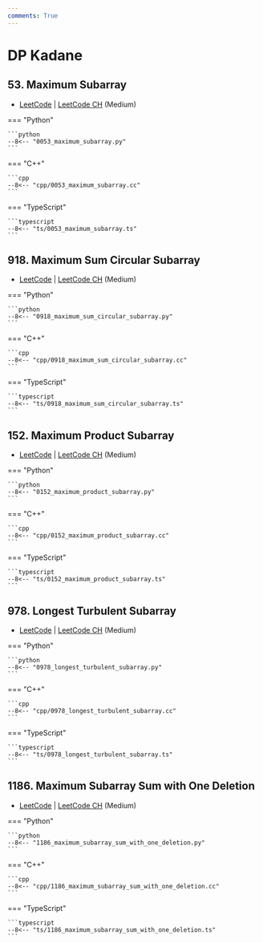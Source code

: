 ```yaml
---
comments: True
---
```


# DP Kadane

## 53. Maximum Subarray

-  [LeetCode](https://leetcode.com/problems/maximum-subarray/) | [LeetCode CH](https://leetcode.cn/problems/maximum-subarray/) (Medium)

=== "Python"

    ```python
    --8<-- "0053_maximum_subarray.py"
    ```

=== "C++"

    ```cpp
    --8<-- "cpp/0053_maximum_subarray.cc"
    ```

=== "TypeScript"

    ```typescript
    --8<-- "ts/0053_maximum_subarray.ts"
    ```

## 918. Maximum Sum Circular Subarray

-  [LeetCode](https://leetcode.com/problems/maximum-sum-circular-subarray/) | [LeetCode CH](https://leetcode.cn/problems/maximum-sum-circular-subarray/) (Medium)

=== "Python"

    ```python
    --8<-- "0918_maximum_sum_circular_subarray.py"
    ```

=== "C++"

    ```cpp
    --8<-- "cpp/0918_maximum_sum_circular_subarray.cc"
    ```

=== "TypeScript"

    ```typescript
    --8<-- "ts/0918_maximum_sum_circular_subarray.ts"
    ```

## 152. Maximum Product Subarray

-  [LeetCode](https://leetcode.com/problems/maximum-product-subarray/) | [LeetCode CH](https://leetcode.cn/problems/maximum-product-subarray/) (Medium)

=== "Python"

    ```python
    --8<-- "0152_maximum_product_subarray.py"
    ```

=== "C++"

    ```cpp
    --8<-- "cpp/0152_maximum_product_subarray.cc"
    ```

=== "TypeScript"

    ```typescript
    --8<-- "ts/0152_maximum_product_subarray.ts"
    ```

## 978. Longest Turbulent Subarray

-  [LeetCode](https://leetcode.com/problems/longest-turbulent-subarray/) | [LeetCode CH](https://leetcode.cn/problems/longest-turbulent-subarray/) (Medium)

=== "Python"

    ```python
    --8<-- "0978_longest_turbulent_subarray.py"
    ```

=== "C++"

    ```cpp
    --8<-- "cpp/0978_longest_turbulent_subarray.cc"
    ```

=== "TypeScript"

    ```typescript
    --8<-- "ts/0978_longest_turbulent_subarray.ts"
    ```

## 1186. Maximum Subarray Sum with One Deletion

-  [LeetCode](https://leetcode.com/problems/maximum-subarray-sum-with-one-deletion/) | [LeetCode CH](https://leetcode.cn/problems/maximum-subarray-sum-with-one-deletion/) (Medium)

=== "Python"

    ```python
    --8<-- "1186_maximum_subarray_sum_with_one_deletion.py"
    ```

=== "C++"

    ```cpp
    --8<-- "cpp/1186_maximum_subarray_sum_with_one_deletion.cc"
    ```

=== "TypeScript"

    ```typescript
    --8<-- "ts/1186_maximum_subarray_sum_with_one_deletion.ts"
    ```

